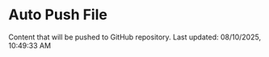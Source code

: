 # Auto Push File

Content that will be pushed to GitHub repository.
Last updated: 08/10/2025, 10:49:33 AM